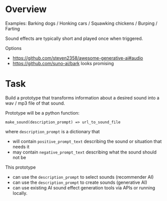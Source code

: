 # Overview

Examples: Barking dogs / Honking cars / Squawking chickens / Burping / Farting

Sound effects are typically short and played once when triggered.

Options
* https://github.com/steven2358/awesome-generative-ai#audio
* https://github.com/suno-ai/bark looks promising

# Task

Build a prototype that transforms information about a desired sound into a wav / mp3 file of that sound.

Prototype will be a python function:

```make_sound(description_prompt) => url_to_sound_file```

where `description_prompt` is a dictionary that 
* will contain `positive_prompt_text` describing the sound or situation that needs it
* may contain `negative_prompt_text` describing what the sound should not be

This prototype 
* can use the `description_prompt` to select sounds (recommender AI)
* can use the `description_prompt` to create sounds (generative AI)
* can use existing AI sound effect generation tools via APIs or running locally.
